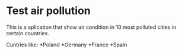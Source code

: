 # Test air pollution

This is a aplication that show air condition in 10 most polluted cities in certain countries.

Cuntries like:
*Poland
*Germany
*France
*Spain

